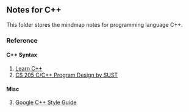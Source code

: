 ## Notes for C++
This folder stores the mindmap notes for programming language C++.

### Reference

#### C++ Syntax
1. [Learn C++](https://www.learncpp.com/)
2. [CS 205 C/C++ Program Design by SUST](https://github.com/ShiqiYu/CPP)

#### Misc
3. [Google C++ Style Guide](https://google.github.io/styleguide/cppguide.html)
